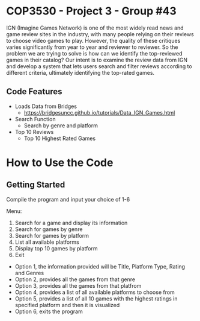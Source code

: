<H1> COP3530 - Project 3 - Group #43 </h1>
IGN (Imagine Games Network) is one of the most widely read news and game review sites in the industry, with many people relying on their reviews to choose video games to play. However, the quality of these critiques varies significantly from year to year and reviewer to reviewer. So the problem we are trying to solve is how can we identify the top-reviewed games in their catalog? Our intent is to examine the review data from IGN and develop a system that lets users search and filter reviews according to different criteria, ultimately identifying the top-rated games.

<h2> Code Features </h2>

- Loads Data from Bridges
	- https://bridgesuncc.github.io/tutorials/Data_IGN_Games.html
- Search Function
	- Search by genre and platform
- Top 10 Reviews
	- Top 10 Highest Rated Games


# How to Use the Code
## Getting Started

Compile the program and input your choice of 1-6

Menu:
1. Search for a game and display its information
2. Search for games by genre
3. Search for games by platform
4. List all available platforms
5. Display top 10 games by platform
6. Exit

- Option 1, the information provided will be Title, Platform Type, Rating and Genres
- Option 2, provides all the games from that genre
- Option 3, provides all the games from that platfrom
- Option 4, provides a list of all available platforms to choose from
- Option 5, provides a list of all 10 games with the highest ratings in specified platform and then it is visualized
- Option 6, exits the program
